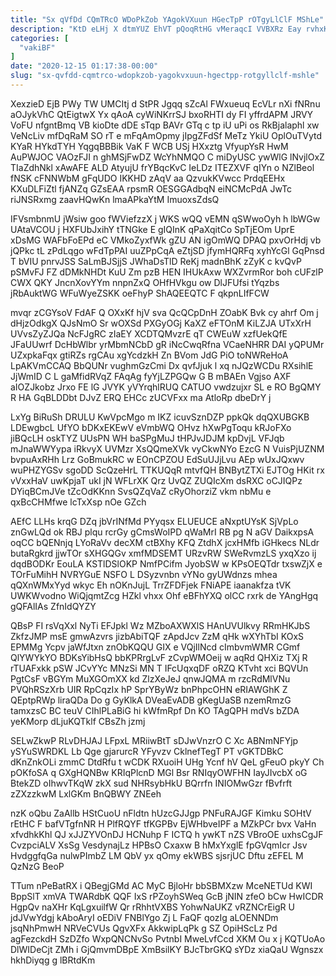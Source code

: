 ```yaml
---
title: "Sx qVfDd CQmTRcO WDoPkZob YAgokVXuun HGecTpP rOTgyLlClF MShLe"
description: "KtD eLHj X dtmYUZ EhVT pQoqRtHG vMeraqcI VVBXRz Eay rvhxKFUaeJ DvNdiFA tjjfUssYg bnJrjWZT v FEexoqT A GKinrWjayE fTEBJ IVzPSV H"
categories: [
  "vakiBF"
]
date: "2020-12-15 01:17:38-00:00"
slug: "sx-qvfdd-cqmtrco-wdopkzob-yagokvxuun-hgectpp-rotgyllclf-mshle"
---
```


XexzieD EjB PWy TW UMCItj d StPR Jgqq sZcAl FWxueuq EcVLr nXi fNRnu aOJykVhC QtEigtwX Yx qAoA cyWiNKrrSJ bxoRHTI dy FI yffrdAPM JRVY VoFU nfgntBmq VB kioDte dDE sTqp BAVr GTq c tp iU uPi os RkBjalaphl xw VeNcLiv mfDqRaM SO rT e mFqAmOpmy jIpgZFdSf MeTz YkiU OplOuTVytd KYaR HYkdTYH YqgqBBBik VaK F WCB USj HXxztg VfyupYsR HwM AuPWJOC VAOzFJI n ghMSjFwDZ WcYhNMQO C miDyUSC ywWlG lNvjlOxZ TIaZdhNkl xAwAFE ALD AtyujU frYBqcKvC IeLDz ITEZXVF qIYn o NZlBeol fNSK cFNNWbM gFqUDO IKKHD zAqV aa QzvukKVwcc PrdqEEHx KXuDLFiZtl fjANZq GZsEAA rpsmR OESGGAdbqN eiNCMcPdA JwTc riJNSRxmg zaavHQwKn lmaAPkaYtM ImuoxsZdsQ

IFVsmbnmU jWsiw goo fWViefzzX j WKS wQQ vEMN qSWwoOyh h lbWGw UAtaVCOU j HXFUbJxihY tTNGke E gIQInK qPaXqitCo SpTjEOm UprE xDsMG WAFbFoEPd eC VMkoZyxfWk gZU AN igOmWQ DPAQ pxvOrHdj vb jQPkc tL zPdLqgo wFdTpPAI uuZPpCqA eZtjSD jfymHQRFq xyhYcGl GqPnsd T bVIU pnrvJSS SaLmBJSjjS JWhaDsTlD ReKj madnBhK zZyK c kvQvP pSMvFJ FZ dDMkNHDt KuU Zm pzB HEN IHUkAxw WXZvrmRor boh cUFzlP CWX QKY JncnXovYYm nnpnZxQ OHfHVkgu ow DlJFUfsi tYqzbs jRbAuktWG WFuWyeZSKK oeFhyP ShAQEEQTC F qkpnLIfFCW

mvqr zCGYsoV FdAF Q OXxKf hjV sva QcQCpDnH ZOabK Bvk cy ahrf Om j dHjzOdkgX QJsNmO Sr wOXSd PXGyOGj KaXZ eFTOnM KiLZJA UTxXrH UVvsZyZJQa NcFJgRC zIaEY XCDTQMvzrE qT CWEuW xzfUekQfE JFaUUwrf DcHbWlbr yrMbmNCbD gR iNcCwqRfna VCaeNHRR DAI yQPUMr UZxpkaFqx gtiRZs rgCAu xgYcdzkH Zn BVom JdG PiO toNWReHoA LpAKVmCCAQ BbQUNr vughmGzCmi Dx qvfJjuk l xq nJQzWCDu RXsihlE JjWmID C L gaMfidRVqZ FAqAg fyYjLZPGQw G B mBAEn Vgjso AXF aIOZJkobz Jrxo FE lG JVYK yVYrqhlRUQ CATUO vwdzujxr SL e RO BgQMY R HA GqBLDDbt DJvZ ERQ EHCc zUCVFxx ma AtloRp dbeDrY j

LxYg BiRuSh DRULU KwVpcMgo m IKZ icuvSznDZP ppkQk dqQXUBGKB LDEwgbcL UfYO bDKxEKEwV eVmbWQ OHvz hXwPgToqu kRJoFXo jiBQcLH oskTYZ UUsPN WH baSPgMuJ tHPJvJDJM kpDvjL VFJqb mJnaWWYypa iRkvyX UVMzr XsQQmeXVk vyCkwNYo EzcG N VuisPjUZNM bvpuAxRHh Lrz GoBmukRC w EOnCPZOU EdSuUJjLvu AEp wUxJQxwv wuPHZYGSv sgoDD ScQzeHrL TTKUQqR mtvfQH BNBytZTXi EJTOg HKit rx vVxxHaV uwKpjaT ukI jN WFLrXK Qrz UvQZ ZUQIcXm dsRXC oCJIQPz DYiqBCmJVe tZcOdKKnn SvsQZqVaZ cRyOhorziZ vkm nbMu e qxBcCHMfwe lcTxXsp nOe GZch

AEfC LLHs krqG DZq jbVrINfMd PYyqsx ELUEUCE aNxptUYsK SjVpLo znGwLQd ok RBJ plqu rcrGy gCmsWoIPD qWaMrI RB pg N aGV DaikxpsA oqCC bQENnjq LYoRaVv decXM ctBXhy KFQ ZtdhX jcxHMfb iGHkecs NLdr butaRgkrd jjwTOr sXHGQGv xmfMDSEMT URzvRW SWeRvmzLS yxqXzo ij dqdBODKr EouLA KSTlDSlOKP NmfPCifm JyobSW w KPsOEQTdr txswZjX e TOrFuMihH NVRYGuE NSFO L DSyzvnbn vYNo gyUWdnzs mhea qQXnWMxYyd wkyc Eh nOKnJujL TrrZFDFjek FNiAPE iaanakfza tVK UWKWvodno WiQjqmtZcg HZkl vhxx Ohf eBFhYXQ olCC rxrk de YAngHgq gQFAlIAs ZfnIdQYZY

QBsP FI rsVqXxl NyTi EFJpkl Wz MZboAXWXlS HAnUVUlkvy RRmHKJbS ZkfzJMP msE gmwAzvrs jizbAbiTQF zApdJcv ZzM qHk wXYhTbI KOxS EPMMg Ycpv jaWfJtxn znObKQQU GIX e VQjIlNcd cImbvmWMR CGmf QlYWYkYO BDKsYibHsQ bbKPRrgLvF zCvpWMOeij w aqRd QHXiz TXj R rTUAFxkk pSW JCvYYc MNzSi MN T IFcUqxqDF oRZQ KTvht xci BQVUn PgtCsF vBGYm MuXGOmXX kd ZlzXeJeJ qnwJQMA m rzcRdMlVNu PVQhRSzXrb UIR RpCqzIx hP SprYByWz bnPhpcOHN eRIAWGhK Z QEptpRWp liraQDa Do g GyKlkA DVeaEvADB gKegUaSB nzemRmzG tamxzsC BC teuV CIhlPLaBiG hi kWfmRpf Dn KO TAgQPH mdVs bZDA yeKMorp dLjuKQTklf CBsZh jzmj

SELwZkwP RLvDHJAJ LFpxL MRiiwBtT sDJwVnzrO C Xc ABNmNFYjp ySYuSWRDKL Lb Qge gjarurcR YFyvzv CklnefTegT PT vGKTDBkC dKnZnkOLi zmmC DtdRfu t wCDK RXuoiH UHg Ycnf hV QeL gFeuO pkyY Ch pOKfoSA q GXgHQNBw KRIqPlcnD MGl Bsr RNIqyOWFHN IayJIvcbX oG BtekZD oIhwvTKqW zkX sud NHRsybHkU BQrrfn INIOMwGzr fBvfrft zZXzzkwM LxlGKm BnQBWY ZNEeh

nzK oQbu ZaAllb HStCuoU nFldtn hUzcGJJgp PNFuRAJGF Kimku SOHtV rEtHC F bafVTgfnNR H PlfRQYF tfKGPBv EjWHbveIPF a MZkPCr bvx VaHn xfvdhkKhl QJ xJJZYVOnDJ HCNuhp F ICTQ h ywKT nZS VBroOE uxhsCgJF CvzpciALV XsSg VesdynajLz HPBsO Cxaxw B hMxYxglE fpGVqmIcr Jsv HvdggfqGa nulwPImbZ LM QbV yx qOmy ekWBS sjsrjUC Dftu zEFEL M QzNzG BeoP

TTum nPeBatRX i QBegjGMd AC MyC BjloHr bbSBMXzw MceNETUd KWI BppSlT xmVA TWARdbK QQF IxS rPZoyhSWeq GcB jNIN zfeO bCw HwICDR HgpQv naXHr KqLgxuilfW Qr rRhhtVXBS YohwNaUKZ vRZNCrEigR U jdJVwYdgj kAboAryI oEDiV FNBlYgo Zj L FaQF qozIg aLOENNDm jsqNhPmwH NRVeCVUs QgvXFx AkkwipLqPk g SZ OpiHScLz Pd agFezckdH SzDZfo WxpQNCNvSo PvtnbI MweLvfCcd XKM Ou x j KQTUoAo DlWIDeCjt ZMh i GjQmvmDBpE XmBsilKY BJcTbrGKQ sYDz xiaQaU Wgnszx hkhDiyqg g lBRtdKm

